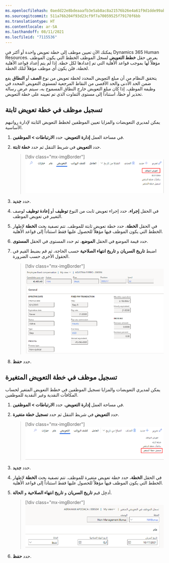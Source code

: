 ```yaml
---
ms.openlocfilehash: 0aedd22e8bdeaaafb3e5ab8ac8a21576b26e4a61f9d1dde99ababd292c3bb9d4
ms.sourcegitcommit: 511a76b204f93d23cf9f7a70059525f79170f6bb
ms.translationtype: HT
ms.contentlocale: ar-SA
ms.lasthandoff: 08/11/2021
ms.locfileid: "7115536"
---
```

يمكنك الآن تعيين موظف إلى خطة تعويض واحدة أو أكثر في Dynamics 365 Human Resources. يعرض حقل **خطط التعويض** لسجل الموظف الخطط التي يكون الموظف مؤهلاً لها بموجب قواعد الأهلية التي تم إعدادها لكل خطة. إذا لم يتم إعداد قواعد الأهلية لخطة، فلن يكون أي موظف مؤهلاً لتلك الخطة.

يتحقق النظام من أن مبلغ التعويض المحدد لخطة تعويض من نوع **الصف** أو **النطاق** يقع ضمن الحد الأدنى والحد الأقصى من النقاط المرجعية لمستوى التعويض المحدد في وظيفة الموظف. إذا كان مبلغ التعويض خارج النطاق المسموح به، سيتم عرض رسالة تحذير أو خطأ، استناداً إلى مستوى التفاوت الذي تم تعيينه على خطة التعويض.

## <a name="enroll-an-employee-in-a-fixed-compensation-plan"></a>تسجيل موظف في خطة تعويض ثابتة

يمكن لمديري التعويضات والمزايا تعيين الموظفين لخطط التعويض الثابتة لإدارة رواتبهم الأساسية.

1. في مساحة العمل **إدارة التعويض**، حدد **الارتباطات > الموظفين**.

1. حدد **التعويض** في شريط التنقل ثم حدد **خطة ثابتة**.

   > [!div class="mx-imgBorder"]
   > [![لقطة شاشة لتسجيل خطة تعويض ثابتة في الموارد البشرية.](../media/human-resources-compensation-enroll-fixed-plan.png)](../media/human-resources-compensation-enroll-fixed-plan.png#lightbox)

1. حدد **جديد**.

1. في الحقل **إجراء**، حدد إجراء تعويض ثابت من النوع **توظيف** أو **إعادة توظيف** لوصف التغيير في تعويض الموظف.

1. في الحقل **الخطة**، حدد خطة تعويض ثابتة للموظف. تتم تصفية بحث **الخطة** لإظهار الخطط التي يكون الموظف فيها مؤهلاً للحصول عليها فقط استناداً إلى قواعد الأهلية.

1. حدد قيمة الموضع في الحقل **الموضع**، ثم حدد المستوى في الحقل **المستوى**.

1. اضبط **تاريخ السريان** و **تاريخ انتهاء الصلاحية** حسب الحاجة، ثم قم بضبط القيم في الحقول الأخرى حسب الضرورة.

   > [!div class="mx-imgBorder"]
   > [![لقطة شاشة للتعويض الثابت للموظف في الموارد البشرية.](../media/human-resources-compensation-fixed.png)](../media/human-resources-compensation-fixed.png#lightbox)

1. حدد **حفظ**.

## <a name="enroll-an-employee-in-a-variable-compensation-plan"></a>تسجيل موظف في خطة التعويض المتغيرة

يمكن لمديري التعويضات والمزايا تسجيل الموظفين في خطط التعويض المتغير لحساب المكافآت النقدية وغير النقدية للموظفين.

1. في مساحة العمل **إدارة التعويض**، حدد **الارتباطات > الموظفين**.

1. حدد **التعويض** في شريط التنقل ثم حدد **تسجيل خطة متغيرة**.

   > [!div class="mx-imgBorder"]
   > [![لقطة شاشة لخيار التسجيل في خطة التعويض > المتغير في الموارد البشرية.](../media/human-resources-compensation-enroll-variable-plan.png)](../media/human-resources-compensation-enroll-variable-plan.png#lightbox)

1. حدد **جديد**.

1. في الحقل **الخطة**، حدد خطة تعويض متغيرة للموظف. تتم تصفية بحث **الخطة** لإظهار الخطط التي يكون الموظف فيها مؤهلاً للحصول عليها فقط استناداً إلى قواعد الأهلية.

1. أدخِل قيم **تاريخ السريان** و **تاريخ انتهاء الصلاحية** و **الحالة**.

   > [!div class="mx-imgBorder"]
   > [![لقطة شاشة لخطة التعويض المتغير في الموارد البشرية.](../media/human-resources-compensation-variable.png)](../media/human-resources-compensation-variable.png#lightbox)

1. حدد **حفظ**.
